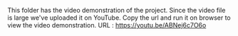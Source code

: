 This folder has the video demonstration of the project.
Since the video file is large we've uploaded it on YouTube.
Copy the url and run it on browser to view the video demonstration.
URL : https://youtu.be/ABNej6c7O6o
